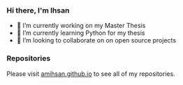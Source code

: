 ### Hi there, I'm Ihsan
- 🔭 I’m currently working on my Master Thesis
- 🌱 I’m currently learning Python for my thesis
- 👯 I’m looking to collaborate on on open source projects
 
### Repositories
Please visit [amihsan.github.io](//amihsan.github.io) to see all of my repositories.



<!--
**amihsan/amihsan** is a ✨ _special_ ✨ repository because its `README.md` (this file) appears on your GitHub profile.

Here are some ideas to get you started:

- 🔭 I’m currently working on my Master Thesis
- 🌱 I’m currently learning Python for my thesis
- 👯 I’m looking to collaborate on on open source projects
- 🤔 I’m looking for help with ...
- 💬 Ask me about ...
- 📫 How to reach me: ...
- 😄 Pronouns: ...
- ⚡ Fun fact: ...
-->
